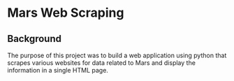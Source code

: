 # Mars Web Scraping 

## Background

The purpose of this project was to build a web application using python that scrapes various websites for data related to Mars and display the information in a single HTML page. 

